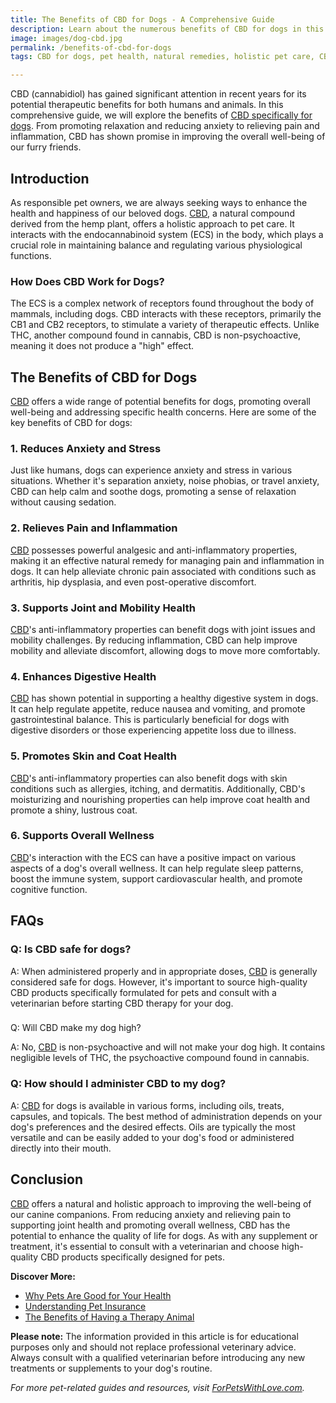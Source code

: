 ```yaml
---
title: The Benefits of CBD for Dogs - A Comprehensive Guide
description: Learn about the numerous benefits of CBD for dogs in this comprehensive guide. Discover how CBD can improve your dog's health and well-being, and find answers to commonly asked questions about CBD usage for dogs.
image: images/dog-cbd.jpg
permalink: /benefits-of-cbd-for-dogs
tags: CBD for dogs, pet health, natural remedies, holistic pet care, CBD benefits, dog wellness

---
```



CBD (cannabidiol) has gained significant attention in recent years for its potential therapeutic benefits for both humans and animals. In this comprehensive guide, we will explore the benefits of [CBD specifically for dogs](https://www.amazon.com/s?k=cbd+for+dogs&crid=3NGM5VIVMQXWA&sprefix=cbd+for+dogs%2Caps%2C275&linkCode=ll2&tag=forpetswith01-20&linkId=dbef82d5dfa870bde92d563c595ca287&language=en_US&ref_=as_li_ss_tl). From promoting relaxation and reducing anxiety to relieving pain and inflammation, CBD has shown promise in improving the overall well-being of our furry friends.

## Introduction

As responsible pet owners, we are always seeking ways to enhance the health and happiness of our beloved dogs. [CBD](https://www.amazon.com/s?k=cbd+for+dogs&crid=3NGM5VIVMQXWA&sprefix=cbd+for+dogs%2Caps%2C275&linkCode=ll2&tag=forpetswith01-20&linkId=dbef82d5dfa870bde92d563c595ca287&language=en_US&ref_=as_li_ss_tl), a natural compound derived from the hemp plant, offers a holistic approach to pet care. It interacts with the endocannabinoid system (ECS) in the body, which plays a crucial role in maintaining balance and regulating various physiological functions.

### How Does CBD Work for Dogs?

The ECS is a complex network of receptors found throughout the body of mammals, including dogs. CBD interacts with these receptors, primarily the CB1 and CB2 receptors, to stimulate a variety of therapeutic effects. Unlike THC, another compound found in cannabis, CBD is non-psychoactive, meaning it does not produce a "high" effect.

## The Benefits of CBD for Dogs

[CBD](https://www.amazon.com/s?k=cbd+for+dogs&crid=3NGM5VIVMQXWA&sprefix=cbd+for+dogs%2Caps%2C275&linkCode=ll2&tag=forpetswith01-20&linkId=dbef82d5dfa870bde92d563c595ca287&language=en_US&ref_=as_li_ss_tl) offers a wide range of potential benefits for dogs, promoting overall well-being and addressing specific health concerns. Here are some of the key benefits of CBD for dogs:

### 1. Reduces Anxiety and Stress

Just like humans, dogs can experience anxiety and stress in various situations. Whether it's separation anxiety, noise phobias, or travel anxiety, CBD can help calm and soothe dogs, promoting a sense of relaxation without causing sedation.

### 2. Relieves Pain and Inflammation

[CBD](https://www.amazon.com/s?k=cbd+for+dogs&crid=3NGM5VIVMQXWA&sprefix=cbd+for+dogs%2Caps%2C275&linkCode=ll2&tag=forpetswith01-20&linkId=dbef82d5dfa870bde92d563c595ca287&language=en_US&ref_=as_li_ss_tl) possesses powerful analgesic and anti-inflammatory properties, making it an effective natural remedy for managing pain and inflammation in dogs. It can help alleviate chronic pain associated with conditions such as arthritis, hip dysplasia, and even post-operative discomfort.

### 3. Supports Joint and Mobility Health

[CBD](https://www.amazon.com/s?k=cbd+for+dogs&crid=3NGM5VIVMQXWA&sprefix=cbd+for+dogs%2Caps%2C275&linkCode=ll2&tag=forpetswith01-20&linkId=dbef82d5dfa870bde92d563c595ca287&language=en_US&ref_=as_li_ss_tl)'s anti-inflammatory properties can benefit dogs with joint issues and mobility challenges. By reducing inflammation, CBD can help improve mobility and alleviate discomfort, allowing dogs to move more comfortably.

### 4. Enhances Digestive Health

[CBD](https://www.amazon.com/s?k=cbd+for+dogs&crid=3NGM5VIVMQXWA&sprefix=cbd+for+dogs%2Caps%2C275&linkCode=ll2&tag=forpetswith01-20&linkId=dbef82d5dfa870bde92d563c595ca287&language=en_US&ref_=as_li_ss_tl) has shown potential in supporting a healthy digestive system in dogs. It can help regulate appetite, reduce nausea and vomiting, and promote gastrointestinal balance. This is particularly beneficial for dogs with digestive disorders or those experiencing appetite loss due to illness.

### 5. Promotes Skin and Coat Health

[CBD](https://www.amazon.com/s?k=cbd+for+dogs&crid=3NGM5VIVMQXWA&sprefix=cbd+for+dogs%2Caps%2C275&linkCode=ll2&tag=forpetswith01-20&linkId=dbef82d5dfa870bde92d563c595ca287&language=en_US&ref_=as_li_ss_tl)'s anti-inflammatory properties can also benefit dogs with skin conditions such as allergies, itching, and dermatitis. Additionally, CBD's moisturizing and nourishing properties can help improve coat health and promote a shiny, lustrous coat.

### 6. Supports Overall Wellness

[CBD](https://www.amazon.com/s?k=cbd+for+dogs&crid=3NGM5VIVMQXWA&sprefix=cbd+for+dogs%2Caps%2C275&linkCode=ll2&tag=forpetswith01-20&linkId=dbef82d5dfa870bde92d563c595ca287&language=en_US&ref_=as_li_ss_tl)'s interaction with the ECS can have a positive impact on various aspects of a dog's overall wellness. It can help regulate sleep patterns, boost the immune system, support cardiovascular health, and promote cognitive function.

## FAQs

### Q: Is CBD safe for dogs?

A: When administered properly and in appropriate doses, [CBD](https://www.amazon.com/s?k=cbd+for+dogs&crid=3NGM5VIVMQXWA&sprefix=cbd+for+dogs%2Caps%2C275&linkCode=ll2&tag=forpetswith01-20&linkId=dbef82d5dfa870bde92d563c595ca287&language=en_US&ref_=as_li_ss_tl) is generally considered safe for dogs. However, it's important to source high-quality CBD products specifically formulated for pets and consult with a veterinarian before starting CBD therapy for your dog.

###

 Q: Will CBD make my dog high?

A: No, [CBD](https://www.amazon.com/s?k=cbd+for+dogs&crid=3NGM5VIVMQXWA&sprefix=cbd+for+dogs%2Caps%2C275&linkCode=ll2&tag=forpetswith01-20&linkId=dbef82d5dfa870bde92d563c595ca287&language=en_US&ref_=as_li_ss_tl) is non-psychoactive and will not make your dog high. It contains negligible levels of THC, the psychoactive compound found in cannabis.

### Q: How should I administer CBD to my dog?

A: [CBD](https://www.amazon.com/s?k=cbd+for+dogs&crid=3NGM5VIVMQXWA&sprefix=cbd+for+dogs%2Caps%2C275&linkCode=ll2&tag=forpetswith01-20&linkId=dbef82d5dfa870bde92d563c595ca287&language=en_US&ref_=as_li_ss_tl) for dogs is available in various forms, including oils, treats, capsules, and topicals. The best method of administration depends on your dog's preferences and the desired effects. Oils are typically the most versatile and can be easily added to your dog's food or administered directly into their mouth.

## Conclusion

[CBD](https://www.amazon.com/s?k=cbd+for+dogs&crid=3NGM5VIVMQXWA&sprefix=cbd+for+dogs%2Caps%2C275&linkCode=ll2&tag=forpetswith01-20&linkId=dbef82d5dfa870bde92d563c595ca287&language=en_US&ref_=as_li_ss_tl) offers a natural and holistic approach to improving the well-being of our canine companions. From reducing anxiety and relieving pain to supporting joint health and promoting overall wellness, CBD has the potential to enhance the quality of life for dogs. As with any supplement or treatment, it's essential to consult with a veterinarian and choose high-quality CBD products specifically designed for pets.

**Discover More:**

- [Why Pets Are Good for Your Health](https://forpetswithlove.com/why-pets-are-good-for-your-health/)
- [Understanding Pet Insurance](https://forpetswithlove.com/understanding-pet-insurance/)
- [The Benefits of Having a Therapy Animal](https://forpetswithlove.com/the-benefits-of-having-a-therapy-animal/)

**Please note:** The information provided in this article is for educational purposes only and should not replace professional veterinary advice. Always consult with a qualified veterinarian before introducing any new treatments or supplements to your dog's routine.

*For more pet-related guides and resources, visit [ForPetsWithLove.com](https://forpetswithlove.com/).*